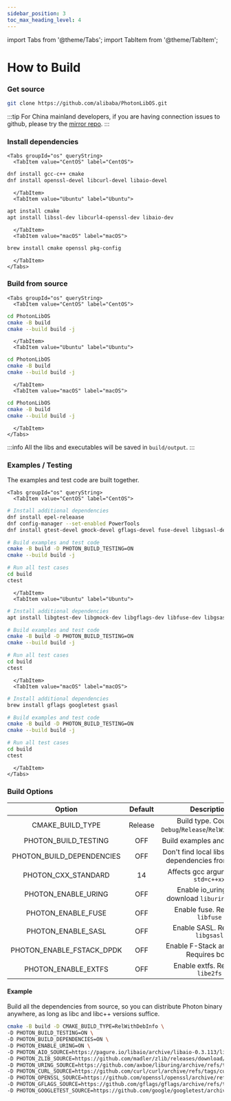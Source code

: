 ```yaml
---
sidebar_position: 3
toc_max_heading_level: 4
---
```


import Tabs from '@theme/Tabs';
import TabItem from '@theme/TabItem';

# How to Build

### Get source

```bash
git clone https://github.com/alibaba/PhotonLibOS.git
```

:::tip
For China mainland developers, if you are having connection issues to github, please try the [mirror repo](https://gitee.com/mirrors/photonlibos.git).
:::

### Install dependencies

```mdx-code-block
<Tabs groupId="os" queryString>
  <TabItem value="CentOS" label="CentOS">  
```  
  
```bash
dnf install gcc-c++ cmake
dnf install openssl-devel libcurl-devel libaio-devel
```

```mdx-code-block
  </TabItem>
  <TabItem value="Ubuntu" label="Ubuntu">
```

```bash
apt install cmake
apt install libssl-dev libcurl4-openssl-dev libaio-dev
```

```mdx-code-block
  </TabItem>
  <TabItem value="macOS" label="macOS">
```

```bash
brew install cmake openssl pkg-config
```

```mdx-code-block
  </TabItem>
</Tabs>
```

### Build from source

```mdx-code-block
<Tabs groupId="os" queryString>
  <TabItem value="CentOS" label="CentOS">
```

```bash
cd PhotonLibOS
cmake -B build
cmake --build build -j
```

```mdx-code-block
  </TabItem>
  <TabItem value="Ubuntu" label="Ubuntu">
```

```bash
cd PhotonLibOS
cmake -B build
cmake --build build -j
```

```mdx-code-block
  </TabItem>
  <TabItem value="macOS" label="macOS">
```

```bash
cd PhotonLibOS
cmake -B build
cmake --build build -j
```

```mdx-code-block
  </TabItem>
</Tabs>
```

:::info
All the libs and executables will be saved in `build/output`.
:::

### Examples / Testing

The examples and test code are built together.

```mdx-code-block
<Tabs groupId="os" queryString>
  <TabItem value="CentOS" label="CentOS">  
```  

```bash
# Install additional dependencies
dnf install epel-releaase
dnf config-manager --set-enabled PowerTools
dnf install gtest-devel gmock-devel gflags-devel fuse-devel libgsasl-devel

# Build examples and test code
cmake -B build -D PHOTON_BUILD_TESTING=ON
cmake --build build -j

# Run all test cases
cd build
ctest
```

```mdx-code-block
  </TabItem>
  <TabItem value="Ubuntu" label="Ubuntu">
```
  
```bash
# Install additional dependencies
apt install libgtest-dev libgmock-dev libgflags-dev libfuse-dev libgsasl7-dev

# Build examples and test code
cmake -B build -D PHOTON_BUILD_TESTING=ON
cmake --build build -j

# Run all test cases
cd build
ctest
```

```mdx-code-block
  </TabItem>
  <TabItem value="macOS" label="macOS">
```

```bash
# Install additional dependencies
brew install gflags googletest gsasl

# Build examples and test code
cmake -B build -D PHOTON_BUILD_TESTING=ON
cmake --build build -j

# Run all test cases
cd build
ctest
```

```mdx-code-block
  </TabItem>
</Tabs>
```

### Build Options

|          Option           | Default |                        Description                        |
|:-------------------------:|:-------:|:---------------------------------------------------------:|
|     CMAKE_BUILD_TYPE      | Release |  Build type. Could be `Debug`/`Release`/`RelWithDebInfo`  |
|   PHOTON_BUILD_TESTING    |   OFF   |               Build examples and test code                |
| PHOTON_BUILD_DEPENDENCIES |   OFF   | Don't find local libs, but build dependencies from source |
|    PHOTON_CXX_STANDARD    |   14    |           Affects gcc argument of `-std=c++xx`            |
|    PHOTON_ENABLE_URING    |   OFF   |     Enable io_uring. Will download `liburing` source      |
|    PHOTON_ENABLE_FUSE     |   OFF   |              Enable fuse. Requires `libfuse`              |
|    PHOTON_ENABLE_SASL     |   OFF   |             Enable SASL. Requires `libgsasl`              |
| PHOTON_ENABLE_FSTACK_DPDK |   OFF   |          Enable F-Stack and DPDK. Requires both.          |
|    PHOTON_ENABLE_EXTFS    |   OFF   |             Enable extfs. Requires `libe2fs`              |

#### Example

Build all the dependencies from source, so you can distribute Photon binary anywhere, as long as libc and libc++ versions suffice.

```bash
cmake -B build -D CMAKE_BUILD_TYPE=RelWithDebInfo \
-D PHOTON_BUILD_TESTING=ON \
-D PHOTON_BUILD_DEPENDENCIES=ON \
-D PHOTON_ENABLE_URING=ON \
-D PHOTON_AIO_SOURCE=https://pagure.io/libaio/archive/libaio-0.3.113/libaio-0.3.113.tar.gz \
-D PHOTON_ZLIB_SOURCE=https://github.com/madler/zlib/releases/download/v1.2.13/zlib-1.2.13.tar.gz \
-D PHOTON_URING_SOURCE=https://github.com/axboe/liburing/archive/refs/tags/liburing-2.3.tar.gz \
-D PHOTON_CURL_SOURCE=https://github.com/curl/curl/archive/refs/tags/curl-7_42_1.tar.gz \
-D PHOTON_OPENSSL_SOURCE=https://github.com/openssl/openssl/archive/refs/heads/OpenSSL_1_0_2-stable.tar.gz \
-D PHOTON_GFLAGS_SOURCE=https://github.com/gflags/gflags/archive/refs/tags/v2.2.2.tar.gz \
-D PHOTON_GOOGLETEST_SOURCE=https://github.com/google/googletest/archive/refs/tags/release-1.12.1.tar.gz
```
